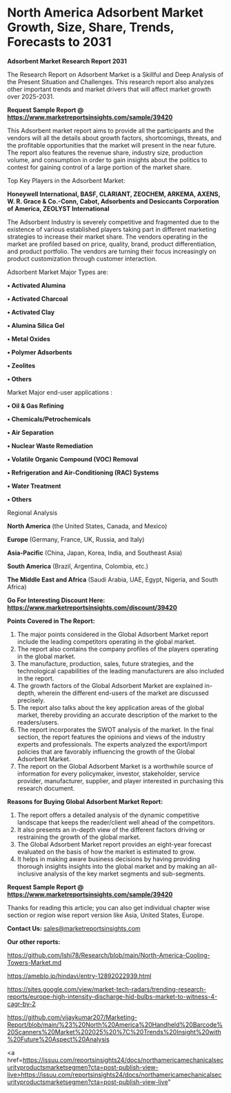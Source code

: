 # North America Adsorbent Market Growth, Size, Share, Trends, Forecasts to 2031

<strong>Adsorbent Market Research Report 2031</strong>

The Research Report on Adsorbent Market is a Skillful and Deep Analysis of the Present Situation and Challenges. This research report also analyzes other important trends and market drivers that will affect market growth over 2025-2031.

<strong>Request Sample Report @ <a href=https://www.marketreportsinsights.com/sample/39420>https://www.marketreportsinsights.com/sample/39420</a></strong>

This Adsorbent market report aims to provide all the participants and the vendors will all the details about growth factors, shortcomings, threats, and the profitable opportunities that the market will present in the near future. The report also features the revenue share, industry size, production volume, and consumption in order to gain insights about the politics to contest for gaining control of a large portion of the market share.

Top Key Players in the Adsorbent Market:

<strong>Honeywell International, BASF, CLARIANT, ZEOCHEM, ARKEMA, AXENS, W. R. Grace & Co.-Conn, Cabot, Adsorbents and Desiccants Corporation of America, ZEOLYST International</strong>

The Adsorbent Industry is severely competitive and fragmented due to the existence of various established players taking part in different marketing strategies to increase their market share. The vendors operating in the market are profiled based on price, quality, brand, product differentiation, and product portfolio. The vendors are turning their focus increasingly on product customization through customer interaction.

Adsorbent Market Major Types are:

<strong>•  Activated Alumina

•  Activated Charcoal

•  Activated Clay

•  Alumina Silica Gel

•  Metal Oxides

•  Polymer Adsorbents

•  Zeolites

•  Others</strong>

Market Major end-user applications :

<strong>•  Oil & Gas Refining

•  Chemicals/Petrochemicals

•  Air Separation

•  Nuclear Waste Remediation

•  Volatile Organic Compound (VOC) Removal

•  Refrigeration and Air-Conditioning (RAC) Systems

•  Water Treatment

•  Others</strong>

Regional Analysis

</u><strong><b>North America</b></strong> (the United States, Canada, and Mexico)

<strong><b>Europe </b></strong>(Germany, France, UK, Russia, and Italy)

<strong><b>Asia-Pacific</b></strong> (China, Japan, Korea, India, and Southeast Asia)

<strong><b>South America</b></strong> (Brazil, Argentina, Colombia, etc.)

<strong><b>The Middle East and Africa</b></strong> (Saudi Arabia, UAE, Egypt, Nigeria, and South Africa)

<strong>Go For Interesting Discount Here: <a href=https://www.marketreportsinsights.com/discount/39420>https://www.marketreportsinsights.com/discount/39420</a></strong>

<strong>Points Covered in The Report:</strong>
<ol>
  <li>The major points considered in the Global Adsorbent Market report include the leading competitors operating in the global market.</li>
  <li>The report also contains the company profiles of the players operating in the global market.</li>
  <li>The manufacture, production, sales, future strategies, and the technological capabilities of the leading manufacturers are also included in the report.</li>
  <li>The growth factors of the Global Adsorbent Market are explained in-depth, wherein the different end-users of the market are discussed precisely.</li>
  <li>The report also talks about the key application areas of the global market, thereby providing an accurate description of the market to the readers/users.</li>
  <li>The report incorporates the SWOT analysis of the market. In the final section, the report features the opinions and views of the industry experts and professionals. The experts analyzed the export/import policies that are favorably influencing the growth of the Global Adsorbent Market.</li>
  <li>The report on the Global Adsorbent Market is a worthwhile source of information for every policymaker, investor, stakeholder, service provider, manufacturer, supplier, and player interested in purchasing this research document.</li>
</ol>
<strong>Reasons for Buying Global Adsorbent Market Report:</strong>

<ol>
  <li>The report offers a detailed analysis of the dynamic competitive landscape that keeps the reader/client well ahead of the competitors.</li>
  <li>It also presents an in-depth view of the different factors driving or restraining the growth of the global market.</li>
  <li>The Global Adsorbent Market report provides an eight-year forecast evaluated on the basis of how the market is estimated to grow.</li>
  <li>It helps in making aware business decisions by having providing thorough insights insights into the global market and by making an all-inclusive analysis of the key market segments and sub-segments.</li>
</ol>
<strong>Request Sample Report @ <a href=https://www.marketreportsinsights.com/sample/39420>https://www.marketreportsinsights.com/sample/39420</a></strong>


Thanks for reading this article; you can also get individual chapter wise section or region wise report version like Asia, United States, Europe.

<strong>Contact Us:</strong>
sales@marketreportsinsights.com

<strong>Our other reports:</strong>

<a href=https://github.com/Ishi78/Research/blob/main/North-America-Cooling-Towers-Market.md>https://github.com/Ishi78/Research/blob/main/North-America-Cooling-Towers-Market.md</a>

<a href=https://ameblo.jp/hindavi/entry-12892022939.html>https://ameblo.jp/hindavi/entry-12892022939.html</a>

<a href=https://sites.google.com/view/market-tech-radars/trending-research-reports/europe-high-intensity-discharge-hid-bulbs-market-to-witness-4-cagr-by-2>https://sites.google.com/view/market-tech-radars/trending-research-reports/europe-high-intensity-discharge-hid-bulbs-market-to-witness-4-cagr-by-2</a>

<a href=https://github.com/vijaykumar207/Marketing-Report/blob/main/%23%20North%20America%20Handheld%20Barcode%20Scanners%20Market%202025%20%7C%20Trends%20Insight%20with%20Future%20Aspect%20Analysis>https://github.com/vijaykumar207/Marketing-Report/blob/main/%23%20North%20America%20Handheld%20Barcode%20Scanners%20Market%202025%20%7C%20Trends%20Insight%20with%20Future%20Aspect%20Analysis</a>

<a href=https://issuu.com/reportsinsights24/docs/northamericamechanicalsecurityproductsmarketsegmen?cta=post-publish-view-live>https://issuu.com/reportsinsights24/docs/northamericamechanicalsecurityproductsmarketsegmen?cta=post-publish-view-live</a>"
